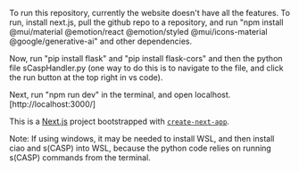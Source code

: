 To run this repository, currently the website doesn't have all the features. 
To run, install next.js, pull the github repo to a repository, 
and run "npm install @mui/material @emotion/react @emotion/styled @mui/icons-material @google/generative-ai" and other dependencies.

Now, run "pip install flask" and "pip install flask-cors" and then the python file sCaspHandler.py 
(one way to do this is to navigate to the file, and click the run button at the top right in vs code).

Next, run "npm run dev" in the terminal, and open localhost.[http://localhost:3000/]

This is a [Next.js](https://nextjs.org) project bootstrapped with [`create-next-app`](https://nextjs.org/docs/app/api-reference/cli/create-next-app).

Note: If using windows, it may be needed to install WSL, and then install ciao and s(CASP) into WSL, because the python code relies on running s(CASP) commands from the terminal.

